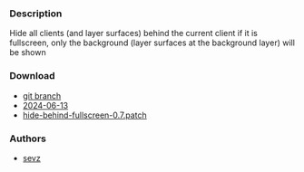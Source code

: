 ### Description
Hide all clients (and layer surfaces) behind the current client if it is
fullscreen, only the background  (layer surfaces at the background layer) will
be shown

### Download
- [git branch](https://codeberg.org/sevz/dwl/src/branch/hide-behind-fullscreen)
- [2024-06-13](https://codeberg.org/dwl/dwl-patches/raw/branch/main/patches/hide-behind-fullscreen/hide-behind-fullscreen.patch)
- [hide-behind-fullscreen-0.7.patch](/dwl/dwl-patches/raw/branch/main/patches/hide-behind-fullscreen/hide-behind-fullscreen-0.7.patch)

### Authors
- [sevz](https://codeberg.org/sevz)
